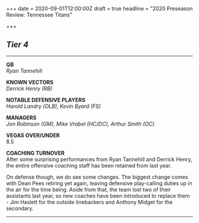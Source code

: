 +++
date = 2020-09-01T12:00:00Z
draft = true
headline = "2020 Preseason Review: Tennessee Titans"

+++
## _Tier 4_

***

**QB**  
_Ryan Tannehill_

**KNOWN VECTORS**  
_Derrick Henry (RB)_

**NOTABLE DEFENSIVE PLAYERS**  
_Harold Landry (OLB), Kevin Byard (FS)_

**MANAGERS**  
_Jon Robinson (GM)_, _Mike Vrabel (HC/DC), Arthur Smith (OC)_

**VEGAS OVER/UNDER**  
8\.5

**COACHING TURNOVER**  
After some surprising performances from Ryan Tannehill and Derrick Henry, the entire offensive coaching staff has been retained from last year.

On defense though, we do see some changes. The biggest change comes with Dean Pees retiring yet again, leaving defensive play-calling duties up in the air for the time being. Aside from that, the team lost two of their assistants last year, so new coaches have been introduced to replace them - Jim Haslett for the outside linebackers and Anthony Midget for the secondary.

***